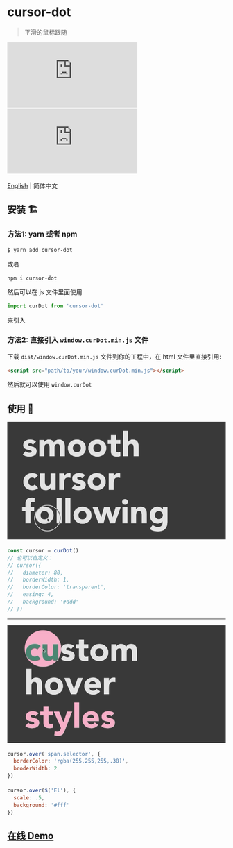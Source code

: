 # cursor-dot
> 平滑的鼠标跟随

![](https://img.badgesize.io/gaoryrt/cursor-dot/master/index.js)
![](https://img.badgesize.io/gaoryrt/cursor-dot/master/index.js?compression=gzip)

[English](./README.md) | 简体中文

## 安装 🏗️

### 方法1: yarn 或者 npm

```bash
$ yarn add cursor-dot
```
或者
```bash
npm i cursor-dot
```
然后可以在 js 文件里面使用
```js
import curDot from 'cursor-dot'
```
来引入

### 方法2: 直接引入 `window.curDot.min.js` 文件
下载 `dist/window.curDot.min.js` 文件到你的工程中，在 html 文件里直接引用:
```html
<script src="path/to/your/window.curDot.min.js"></script>
```
然后就可以使用 `window.curDot`

## 使用 🍹

![](./smoothcursorfollowing.gif)
```js
const cursor = curDot()
// 也可以自定义：
// cursor({
//   diameter: 80,
//   borderWidth: 1,
//   borderColor: 'transparent',
//   easing: 4,
//   background: '#ddd'
// })
```
---
![](./customhoverstyles.gif)
```js
cursor.over('span.selector', {
  borderColor: 'rgba(255,255,255,.38)',
  broderWidth: 2
})

cursor.over($('El'), {
  scale: .5,
  background: '#fff'
})
```

## [在线 Demo](https://codesandbox.io/s/focused-ellis-g9mpm)
